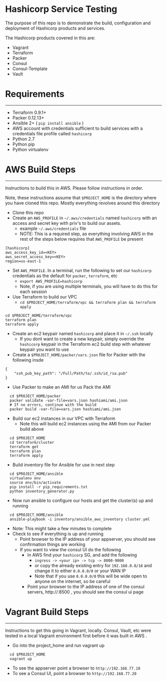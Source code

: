 # Hashicorp Service Testing

The purpose of this repo is to demonstrate the build, configuration and deployment of Hashicorp products and services.  

The Hashicorp products covered in this are:
* Vagrant
* Terraform
* Packer
* Consul
* Consul-Template
* Vault


# Requirements
----------------
* Terraform 0.9.1+
* Packer 0.12.13+
* Ansible 2+ ( `pip install ansible` )
* AWS account with credentials sufficient to build services with a credentials file profile called `hashicorp`
* Python 2.7
* Python pip
* Python virtualenv

# AWS Build Steps
-------------------

Instructions to build this in AWS.  Please follow instructions in order.

Note, these instructions assume that `$PROJECT_HOME` is the directory where you have cloned this repo.  Mostly everything revolves around this directory

* Clone this repo
* Create an `AWS_PROFILE` in `~/.aws/credentials` named `hashicorp` with an access and secret key with priv's to build our assets.
  * example `~/.aws/credentials` file
  * NOTE: This is a required step, as everything involving AWS in the rest of the steps below requires that `AWS_PROFILE` be present
```
[hashicorp]
aws_access_key_id=<KEY>
aws_secret_access_key=<KEY>
region=us-east-1
```
* Set `AWS_PROFILE`.  In a terminal, run the following to set our `hashicorp` credentials as the default for `packer`, `terraform`, etc
  * `export AWS_PROFILE=hashicorp`
  * Note, if you are using multiple terminals, you will have to do this for each session
* Use Terraform to build our VPC  
  * `cd $PROJECT_HOME/terraform/vpc && terraform plan && terraform apply`
```
cd $PROJECT_HOME/terraform/vpc
terraform plan  
terraform apply
```
* Create an ec2 keypair named `hashicorp` and place it in `~/.ssh` locally
  * If you dont want to create a new keypair, simply override the `hashicorp` keypair in the Terraform ec2 build step with whatever keypair you want to use
* Create a `$PROJECT_HOME/packer/vars.json` file for Packer with the following insde
```
{
    "ssh_pub_key_path": "/Full/Path/to/.ssh/id_rsa.pub"
}
```
* Use Packer to make an AMI for us Pack the AMI
```
  cd $PROJECT_HOME/packer
  packer validate -var-file=vars.json hashiami/ami.json
  # If no errors, continue with the build
  packer build -var-file=vars.json hashiami/ami.json
```
* Build our ec2 instances in our VPC with Terraform
    * Note this will build ec2 instances using the AMI from our Packer build above
```
  cd $PROJECT_HOME
  cd terraform/cluster
  terraform get
  terraform plan
  terraform apply
```
* Build inventory file for Ansible for use in next step
```
  cd $PROJECT_HOME/ansible
  virtualenv env
  source env/bin/activate
  pip install -r pip_requirements.txt
  python inventory_generator.py
```
* Now run ansible to configure our hosts and get the cluster(s) up and running
```
  cd $PROJECT_HOME/ansible
  ansible-playbook -i inventory/ansible_aws_inventory cluster.yml
```
  * Note: This might take a few minutes to complete
* Check to see if everything is up and running
  * Point browser to the IP address of your appserver, you should see confirmation things are working
  * If you want to view the consul UI do the following
    * In AWS find your `hashicorp` SG, and add the following
        * `ingress -> <your ip> -> tcp -> 8000-9000`
        * or copy the already existing entry for `192.168.0.0/16` and change it to either `0.0.0.0/0` or your WAN IP
        * Note that if you use `0.0.0.0/0` this will be wide open to anyone on the internet, so be careful
    * Point your browser to the IP address of one of the consul servers, http://<consulIP>:8500 , you should see the consul ui page

# Vagrant Build Steps
-------------------------

Instructions to get this going in Vagrant, locally.  Consul, Vault, etc were tested in a local Vagrant environment first before it was built in AWS .

* Go into the project_home and run vagrant up
```
  cd $PROJECT_HOME
  vagrant up
```
* To see the appserver point a browser to `http://192.168.77.10`
* To see a Consul UI, point a browser to `http://192.168.77.20`
